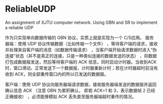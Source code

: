 # ReliableUDP
An assignment of XJTU computer network. Using GBN and SR to implement a reliable UDP

作为只实现单向数据传输的 GBN 协议，实质上就是实现为一个 C/S应用。
服务器端：使用 UDP 协议传输数据（比如传输一个文件） ，等待客户端的请求，接收并处理来自客户端的消息（如数据传输请求） ，当客户端开始请求数据时进入“伪连接”状态（并不是真正的连接，只是一种类似连接的数据发送的状态） ，将数据打包成数据报发送，然后等待客户端的 ACK 信息，同时启动计时器。当收到ACK 时，窗口滑动，正常发送下一个数据报，计时器重新计时；若在计时器超时前没有收到 ACK，则全部重传窗口内的所以已发送的数据报。

客户端：使用 UDP 协议向服务器端请求数据，接收服务器端发送的数据报并返回确认信息 ACK （注意 GBN 为累积确认， 即若 ACK=1 和 3，表示数据帧 2 已经正确接收） ，必须能够模拟 ACK 丢失直至服务器端超时重传的情况。